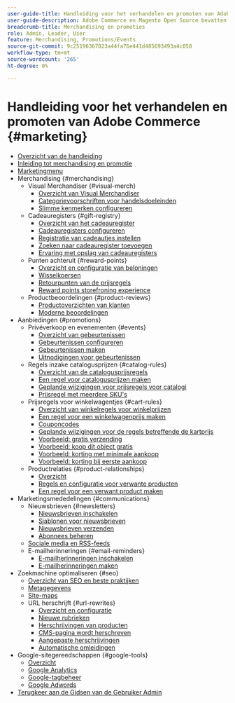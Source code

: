 ```yaml
---
user-guide-title: Handleiding voor het verhandelen en promoten van Adobe Commerce
user-guide-description: Adobe Commerce en Magento Open Source bevatten veel tools die u kunt gebruiken om verkoop te stimuleren, mogelijkheden voor betrokkenheid van klanten te creëren en gerichte aanbiedingen in te stellen.
breadcrumb-title: Merchandising en promoties
role: Admin, Leader, User
feature: Merchandising, Promotions/Events
source-git-commit: 9c25196367023a44fa76e441d485693493a4c058
workflow-type: tm+mt
source-wordcount: '265'
ht-degree: 0%

---
```



# Handleiding voor het verhandelen en promoten van Adobe Commerce {#marketing}

- [Overzicht van de handleiding](guide-overview.md)
- [Inleiding tot merchandising en promotie](introduction.md)
- [Marketingmenu](marketing-menu.md)
- Merchandising {#merchandising}
   - Visual Merchandiser {#visual-merch}
      - [Overzicht van Visual Merchandiser](visual-merchandiser.md)
      - [Categorievoorschriften voor handelsdoeleinden](category-product-rules.md)
      - [Slimme kenmerken configureren](smart-attributes-configure.md)
   - Cadeauregisters {#gift-registry}
      - [Overzicht van het cadeauregister](gift-registries.md)
      - [Cadeauregisters configureren](gift-registry-configure.md)
      - [Registratie van cadeautjes instellen](gift-registry-create.md)
      - [Zoeken naar cadeauregister toevoegen](gift-registry-search.md)
      - [Ervaring met opslag van cadeauregisters](gift-registry-storefront.md)
   - Punten achteruit {#reward-points}
      - [Overzicht en configuratie van beloningen](rewards-loyalty.md)
      - [Wisselkoersen](reward-exchange-rates.md)
      - [Retourpunten van de prijsregels](reward-points-price-rules.md)
      - [Reward points storefroning experience](reward-points-storefront.md)
   - Productbeoordelingen {#product-reviews}
      - [Productoverzichten van klanten](product-reviews.md)
      - [Moderne beoordelingen](product-reviews-moderate.md)
- Aanbiedingen {#promotions}
   - Privéverkoop en evenementen {#events}
      - [Overzicht van gebeurtenissen](events-private-sales.md)
      - [Gebeurtenissen configureren](event-configure.md)
      - [Gebeurtenissen maken](event-create.md)
      - [Uitnodigingen voor gebeurtenissen](invitations.md)
   - Regels inzake catalogusprijzen {#catalog-rules}
      - [Overzicht van de catalogusprijsregels](price-rules-catalog.md)
      - [Een regel voor catalogusprijzen maken](price-rules-catalog-create.md)
      - [Geplande wijzigingen voor prijsregels voor catalogi](price-rule-catalog-scheduled-changes.md)
      - [Prijsregel met meerdere SKU&#39;s](price-rule-multiple-sku.md)
   - Prijsregels voor winkelwagentjes {#cart-rules}
      - [Overzicht van winkelregels voor winkelprijzen](price-rules-cart.md)
      - [Een regel voor een winkelwagenprijs maken](price-rules-cart-create.md)
      - [Couponcodes](price-rules-cart-coupon.md)
      - [Geplande wijzigingen voor de regels betreffende de kartprijs](price-rule-cart-scheduled-changes.md)
      - [Voorbeeld: gratis verzending](price-rules-cart-free-shipping.md)
      - [Voorbeeld: koop dit object gratis](price-rules-cart-buy-this-get-that.md)
      - [Voorbeeld: korting met minimale aankoop](price-rule-discount-minimum-purchase.md)
      - [Voorbeeld: korting bij eerste aankoop](price-rule-discount-first-purchase.md)
   - Productrelaties {#product-relationships}
      - [Overzicht](product-relationships.md)
      - [Regels en configuratie voor verwante producten](product-related-rules.md)
      - [Een regel voor een verwant product maken](product-related-rule-create.md)
- Marketingsmededelingen {#communications}
   - Nieuwsbrieven {#newsletters}
      - [Nieuwsbrieven inschakelen](newsletters.md)
      - [Sjablonen voor nieuwsbrieven](newsletter-template.md)
      - [Nieuwsbrieven verzenden](newsletter-queue.md)
      - [Abonnees beheren](newsletter-subscribers.md)
   - [Sociale media en RSS-feeds](social-rss.md)
   - E-mailherinneringen {#email-reminders}
      - [E-mailherinneringen inschakelen](email-reminder-rules.md)
      - [E-mailherinneringen maken](email-reminder-rules-create.md)
- Zoekmachine optimaliseren {#seo}
   - [Overzicht van SEO en beste praktijken](seo-overview.md)
   - [Metagegevens](meta-data.md)
   - [Site-maps](sitemap-xml.md)
   - URL herschrijft {#url-rewrites}
      - [Overzicht en configuratie](url-rewrite.md)
      - [Nieuwe rubrieken](url-rewrite-category.md)
      - [Herschrijvingen van producten](url-rewrite-product.md)
      - [CMS-pagina wordt herschreven](url-rewrite-cms-page.md)
      - [Aangepaste herschrijvingen](url-rewrite-custom.md)
      - [Automatische omleidingen](url-redirect-product-automatic.md)
- Google-sitegereedschappen {#google-tools}
   - [Overzicht](google-tools.md)
   - [Google Analytics](google-analytics.md)
   - [Google-tagbeheer](google-tag-manager.md)
   - [Google Adwords](google-adwords.md)
- [ Terugkeer aan de Gidsen van de Gebruiker Admin ](https://experienceleague.adobe.com/nl/docs/commerce-admin/user-guides/home)

